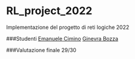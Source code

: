 # RL_project_2022

Implementazione del progetto di reti logiche 2022

###Studenti
[Emanuele Cimino](https://github.com/emacimino) 
[Ginevra Bozza](https://github.com/ginevra-bozza)

###Valutazione finale
29/30
